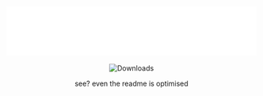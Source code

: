 ![jellobounce-wide1](/.github/img/jellobounce-wide1.png)
    
<p align="center">
    <img src="https://img.shields.io/github/downloads/larryngton2/jellobounce/total?label=Github%20Downloads" alt="Downloads">
</p>

<p align="center">
    see? even the readme is optimised
</p>

